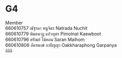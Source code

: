 # G4
Member\
660610757 ณัฐรดา หนูจิตร Natrada Nuchit\
660610779 พิมลนาฏ แก้วบุตร Pimolnat Kaewboot\
660610796 ศรัณย์ ไม้หอม Saran Maihom\
660610806 อัครพงษ์ กาปัญญา Oakkharaphong Garpanya\
อิอิอิ